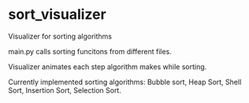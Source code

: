 # sort_visualizer
Visualizer for sorting algorithms

main.py calls sorting funcitons from different files. 

Visualizer animates each step algorithm makes while sorting.

Currently implemented sorting algorithms: Bubble sort, Heap Sort, Shell Sort, Insertion Sort, Selection Sort.



